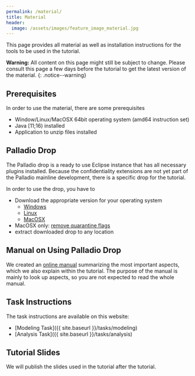 ```yaml
---
permalink: /material/
title: Material
header:
  image: /assets/images/feature_image_material.jpg
---
```


This page provides all material as well as installation instructions for the tools to be used in the tutorial.

**Warning:** All content on this page might still be subject to change. Please consult this page a few days before the tutorial to get the latest version of the material.
{: .notice--warning}

## Prerequisites
In order to use the material, there are some prerequisites
* Window/Linux/MacOSX 64bit operating system (amd64 instruction set)
* Java [11;16) installed
* Application to unzip files installed

## Palladio Drop
The Palladio drop is a ready to use Eclipse instance that has all necessary plugins installed. Because the confidentiality extensions are not yet part of the Palladio mainline development, there is a specific drop for the tutorial.

In order to use the drop, you have to
* Download the appropriate version for your operating system
  * [Windows](https://updatesite.palladio-simulator.com/fluidtrust/palladio-bench-product-dataflowconfidentiality/branches/stable/PalladioDataFlowConfidentiality.win32.win32.x86_64.zip)
  * [Linux](https://updatesite.palladio-simulator.com/fluidtrust/palladio-bench-product-dataflowconfidentiality/branches/stable/PalladioDataFlowConfidentiality.linux.gtk.x86_64.zip)
  * [MacOSX](https://updatesite.palladio-simulator.com/fluidtrust/palladio-bench-product-dataflowconfidentiality/branches/stable/PalladioDataFlowConfidentiality.macosx.cocoa.x86_64.zip)
* MacOSX only: [remove quarantine flags](https://sdqweb.ipd.kit.edu/wiki/Palladio_Component_Model/FAQ#MacOS_reports_that_Palladio_is_damaged)
* extract downloaded drop to any location

## Manual on Using Palladio Drop
We created an [online manual](https://fluidtrust.github.io/tutorial-ecsa2021-tooldoc/) summarizing the most important aspects, which we also explain within the tutorial. The purpose of the manual is mainly to look up aspects, so you are not expected to read the whole manual.

## Task Instructions
The task instructions are available on this website:
* [Modeling Task]({{ site.baseurl }}/tasks/modeling)
* [Analysis Task]({{ site.baseurl }}/tasks/analysis)

## Tutorial Slides
We will publish the slides used in the tutorial after the tutorial.